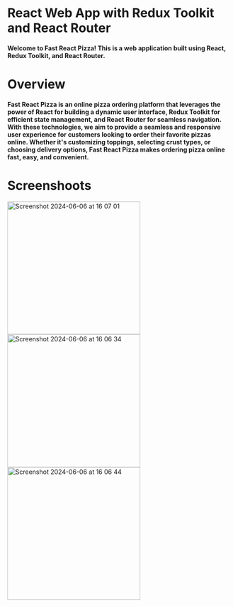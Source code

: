 # React Web App with Redux Toolkit and React Router

#### Welcome to Fast React Pizza! This is a web application built using React, Redux Toolkit, and React Router.


# Overview
#### Fast React Pizza is an online pizza ordering platform that leverages the power of React for building a dynamic user interface, Redux Toolkit for efficient state management, and React Router for seamless navigation. With these technologies, we aim to provide a seamless and responsive user experience for customers looking to order their favorite pizzas online. Whether it's customizing toppings, selecting crust types, or choosing delivery options, Fast React Pizza makes ordering pizza online fast, easy, and convenient.

# Screenshoots


<img width="300" alt="Screenshot 2024-06-06 at 16 07 01" src="https://github.com/flmm87/fast-react-pizza/assets/116169576/1d8f7e3c-0f07-46a7-8d53-36bb66a21ecc"> <img width="300" alt="Screenshot 2024-06-06 at 16 06 34" src="https://github.com/flmm87/fast-react-pizza/assets/116169576/a4488501-bf16-44b4-a2a5-efbac0718b42"> <img width="300" alt="Screenshot 2024-06-06 at 16 06 44" src="https://github.com/flmm87/fast-react-pizza/assets/116169576/419cb126-9bb5-47e5-8f4b-cb7986418f17">
